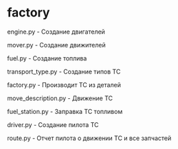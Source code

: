 # factory

engine.py - Создание двигателей

mover.py - Создание движителей

fuel.py - Создание топлива

transport_type.py - Создание типов ТС

factory.py - Производит ТС из деталей

move_description.py - Движение ТС

fuel_station.py - Заправка ТС топливом

driver.py - Создание пилота ТС

route.py - Отчет пилота о движении ТС и все запчастей
